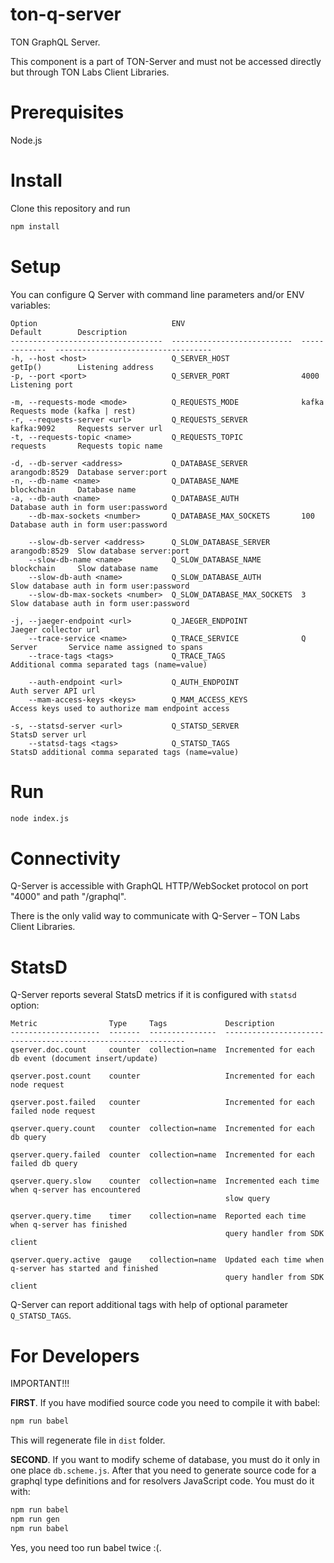 # ton-q-server
TON GraphQL Server.

This component is a part of TON-Server and must not be accessed directly but through TON Labs Client Libraries.

# Prerequisites

Node.js

# Install

Clone this repository and run
```bash
npm install
```

# Setup

You can configure Q Server with command line parameters and/or ENV variables:

    Option                              ENV                          Default        Description
    ----------------------------------  ---------------------------  -------------  -----------------------------------
    -h, --host <host>                   Q_SERVER_HOST                getIp()        Listening address
    -p, --port <port>                   Q_SERVER_PORT                4000           Listening port

    -m, --requests-mode <mode>          Q_REQUESTS_MODE              kafka          Requests mode (kafka | rest)
    -r, --requests-server <url>         Q_REQUESTS_SERVER            kafka:9092     Requests server url
    -t, --requests-topic <name>         Q_REQUESTS_TOPIC             requests       Requests topic name

    -d, --db-server <address>           Q_DATABASE_SERVER            arangodb:8529  Database server:port
    -n, --db-name <name>                Q_DATABASE_NAME              blockchain     Database name
    -a, --db-auth <name>                Q_DATABASE_AUTH                             Database auth in form user:password
        --db-max-sockets <number>       Q_DATABASE_MAX_SOCKETS       100            Database auth in form user:password

        --slow-db-server <address>      Q_SLOW_DATABASE_SERVER       arangodb:8529  Slow database server:port
        --slow-db-name <name>           Q_SLOW_DATABASE_NAME         blockchain     Slow database name
        --slow-db-auth <name>           Q_SLOW_DATABASE_AUTH                        Slow database auth in form user:password
        --slow-db-max-sockets <number>  Q_SLOW_DATABASE_MAX_SOCKETS  3              Slow database auth in form user:password

    -j, --jaeger-endpoint <url>         Q_JAEGER_ENDPOINT                           Jaeger collector url
        --trace-service <name>          Q_TRACE_SERVICE              Q Server       Service name assigned to spans
        --trace-tags <tags>             Q_TRACE_TAGS                                Additional comma separated tags (name=value)

        --auth-endpoint <url>           Q_AUTH_ENDPOINT                             Auth server API url
        --mam-access-keys <keys>        Q_MAM_ACCESS_KEYS                           Access keys used to authorize mam endpoint access

    -s, --statsd-server <url>           Q_STATSD_SERVER                             StatsD server url
        --statsd-tags <tags>            Q_STATSD_TAGS                               StatsD additional comma separated tags (name=value)

# Run

```bash
node index.js
```

# Connectivity

Q-Server is accessible with GraphQL HTTP/WebSocket protocol on port "4000" and path "/graphql".

There is the only valid way to communicate with Q-Server – TON Labs Client Libraries.

# StatsD

Q-Server reports several StatsD metrics if it is configured with `statsd` option:

    Metric                Type     Tags             Description
    --------------------  -------  ---------------  -------------------------------------------------------------
    qserver.doc.count     counter  collection=name  Incremented for each db event (document insert/update)

    qserver.post.count    counter                   Incremented for each node request

    qserver.post.failed   counter                   Incremented for each failed node request

    qserver.query.count   counter  collection=name  Incremented for each db query

    qserver.query.failed  counter  collection=name  Incremented for each failed db query

    qserver.query.slow    counter  collection=name  Incremented each time when q-server has encountered
                                                    slow query

    qserver.query.time    timer    collection=name  Reported each time when q-server has finished 
                                                    query handler from SDK client
                                                       
    qserver.query.active  gauge    collection=name  Updated each time when q-server has started and finished 
                                                    query handler from SDK client

Q-Server can report additional tags with help of optional parameter `Q_STATSD_TAGS`. 
 
# For Developers

IMPORTANT!!!

**FIRST**. If you have modified source code you need to compile it with babel:
```bash
npm run babel
```
This will regenerate file in `dist` folder.

**SECOND**. If you want to modify scheme of database, you must do it only in one place `db.scheme.js`.
After that you need to generate source code for a graphql type definitions and for resolvers JavaScript code.
You must do it with:
```bash
npm run babel
npm run gen
npm run babel
```
Yes, you need too run babel twice :(.
